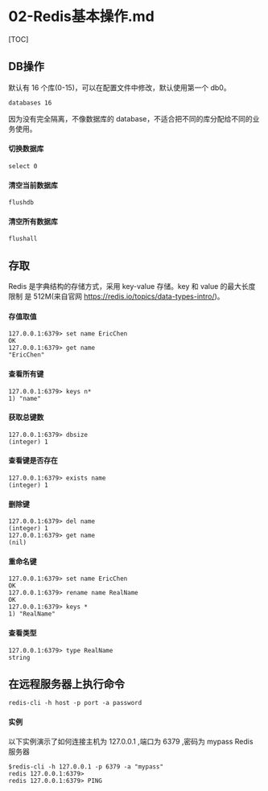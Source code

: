# 02-Redis基本操作.md

[TOC]

## DB操作

默认有 16 个库(0-15)，可以在配置文件中修改，默认使用第一个 db0。

```
databases 16
```

因为没有完全隔离，不像数据库的 database，不适合把不同的库分配给不同的业务使用。

#### 切换数据库

```
select 0
```

#### 清空当前数据库

```
flushdb
```

#### 清空所有数据库

```
flushall
```

## 存取

Redis 是字典结构的存储方式，采用 key-value 存储。key 和 value 的最大长度限制 是 512M(来自官网 https://redis.io/topics/data-types-intro/)。

#### 存值取值

```
127.0.0.1:6379> set name EricChen
OK
127.0.0.1:6379> get name
"EricChen"
```

#### 查看所有键

```
127.0.0.1:6379> keys n*
1) "name"
```

#### 获取总键数

```
127.0.0.1:6379> dbsize
(integer) 1
```

#### 查看键是否存在

```
127.0.0.1:6379> exists name
(integer) 1
```

#### 删除键

```
127.0.0.1:6379> del name
(integer) 1
127.0.0.1:6379> get name
(nil)
```

#### 重命名键

```
127.0.0.1:6379> set name EricChen
OK
127.0.0.1:6379> rename name RealName
OK
127.0.0.1:6379> keys *
1) "RealName"
```

#### 查看类型

```
127.0.0.1:6379> type RealName
string
```

## 在远程服务器上执行命令

```
redis-cli -h host -p port -a password
```

#### 实例

以下实例演示了如何连接主机为 127.0.0.1 ,端口为 6379 ,密码为 mypass Redis 服务器

```
$redis-cli -h 127.0.0.1 -p 6379 -a "mypass"
redis 127.0.0.1:6379>
redis 127.0.0.1:6379> PING
```

